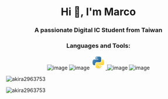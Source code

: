 <h1 align="center">Hi 👋, I'm Marco</h1>
<h3 align="center">A passionate Digital IC Student from Taiwan</h3>

<h3 align="center">Languages and Tools:</h3>
<p align="center"> 
  <a> 
    <img width="40" height="40" alt="image" src="https://github.com/user-attachments/assets/0b84688c-3f00-463e-9117-4ab6d2e93b0b" />  
  </a> 
  <a>
    <img width="40" height="40" alt="image" src="https://github.com/user-attachments/assets/eaa58c9d-1025-4531-aaeb-a7ddcf20a8dc" />
  </a>
  <a href="https://www.python.org" target="_blank" rel="noreferrer"> 
    <img src="https://raw.githubusercontent.com/devicons/devicon/master/icons/python/python-original.svg" alt="python" width="40" height="40"/> 
  </a>  
  <a>
    <img width="40" height="40" alt="image" src="https://github.com/user-attachments/assets/551c9652-3f21-46fe-951b-a9fca816a868" />
  </a>
  <a>
    <img width="40" height="40" alt="image" src="https://github.com/user-attachments/assets/b347098a-87ae-43ca-85cb-a93c9da5def6" />
  </a>

</p>

<p>
  &nbsp;<img align="left" src="https://github-readme-stats.vercel.app/api?username=akira2963753&show_icons=true&locale=en&theme=tokyonight" alt="akira2963753" />
</p>  
<p>
  <img align="left" src="https://github-readme-stats.vercel.app/api/top-langs?username=akira2963753&show_icons=true&locale=en&layout=compact&theme=tokyonight" alt="akira2963753" />  
</p>  

  

